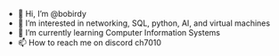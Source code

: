 - 👋 Hi, I’m @bobirdy
- 👀 I’m interested in networking, SQL, python, AI, and virtual machines
- 🌱 I’m currently learning Computer Information Systems
- 📫 How to reach me on discord ch7010

